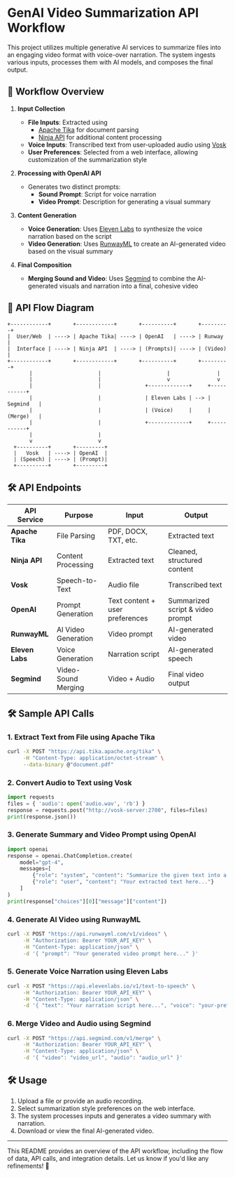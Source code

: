# GenAI Video Summarization API Workflow

This project utilizes multiple generative AI services to summarize files into an engaging video format with voice-over narration. The system ingests various inputs, processes them with AI models, and composes the final output.

## 📌 Workflow Overview

1. **Input Collection**

    - **File Inputs**: Extracted using
        - [Apache Tika](https://tika.apache.org/) for document parsing
        - [Ninja API](https://www.ninjaapi.com/) for additional content processing
    - **Voice Inputs**: Transcribed text from user-uploaded audio using [Vosk](https://alphacephei.com/vosk/)
    - **User Preferences**: Selected from a web interface, allowing customization of the summarization style

2. **Processing with OpenAI API**

    - Generates two distinct prompts:
        - **Sound Prompt**: Script for voice narration
        - **Video Prompt**: Description for generating a visual summary

3. **Content Generation**

    - **Voice Generation**: Uses [Eleven Labs](https://elevenlabs.io/) to synthesize the voice narration based on the script
    - **Video Generation**: Uses [RunwayML](https://runwayml.com/) to create an AI-generated video based on the visual summary

4. **Final Composition**

    - **Merging Sound and Video**: Uses [Segmind](https://segmind.com/) to combine the AI-generated visuals and narration into a final, cohesive video

## 📡 API Flow Diagram

```plaintext
+------------+       +------------+       +----------+       +---------+
|  User/Web  | ----> | Apache Tika| ----> | OpenAI   | ----> | Runway   |
|  Interface | ----> | Ninja API  | ----> | (Prompts)| ----> | (Video)  |
+------------+       +------------+       +----------+       +---------+
       |                     |                     |               |
       |                     |                     v               v
       |                     |              +-------------+     +-----------+
       |                     |              | Eleven Labs | --> | Segmind   |
       |                     |              | (Voice)     |     | (Merge)   |
       |                     |              +-------------+     +-----------+
       |                     |
       v                     v
  +----------+       +---------+
  |   Vosk   | ----> | OpenAI  |
  | (Speech) | ----> | (Prompt)|
  +----------+       +---------+
```

## 🛠️ API Endpoints

| API Service     | Purpose             | Input                           | Output                           |
| --------------- | ------------------- | ------------------------------- | -------------------------------- |
| **Apache Tika** | File Parsing        | PDF, DOCX, TXT, etc.            | Extracted text                   |
| **Ninja API**   | Content Processing  | Extracted text                  | Cleaned, structured content      |
| **Vosk**        | Speech-to-Text      | Audio file                      | Transcribed text                 |
| **OpenAI**      | Prompt Generation   | Text content + user preferences | Summarized script & video prompt |
| **RunwayML**    | AI Video Generation | Video prompt                    | AI-generated video               |
| **Eleven Labs** | Voice Generation    | Narration script                | AI-generated speech              |
| **Segmind**     | Video-Sound Merging | Video + Audio                   | Final video output               |

## 🛠️ Sample API Calls

### 1. Extract Text from File using Apache Tika

```sh
curl -X POST "https://api.tika.apache.org/tika" \
     -H "Content-Type: application/octet-stream" \
     --data-binary @"document.pdf"
```

### 2. Convert Audio to Text using Vosk

```python
import requests
files = { 'audio': open('audio.wav', 'rb') }
response = requests.post("http://vosk-server:2700", files=files)
print(response.json())
```

### 3. Generate Summary and Video Prompt using OpenAI

```python
import openai
response = openai.ChatCompletion.create(
    model="gpt-4",
    messages=[
        {"role": "system", "content": "Summarize the given text into a concise script."},
        {"role": "user", "content": "Your extracted text here..."}
    ]
)
print(response["choices"][0]["message"]["content"])
```

### 4. Generate AI Video using RunwayML

```sh
curl -X POST "https://api.runwayml.com/v1/videos" \
     -H "Authorization: Bearer YOUR_API_KEY" \
     -H "Content-Type: application/json" \
     -d '{ "prompt": "Your generated video prompt here..." }'
```

### 5. Generate Voice Narration using Eleven Labs

```sh
curl -X POST "https://api.elevenlabs.io/v1/text-to-speech" \
     -H "Authorization: Bearer YOUR_API_KEY" \
     -H "Content-Type: application/json" \
     -d '{ "text": "Your narration script here...", "voice": "your-preferred-voice" }'
```

### 6. Merge Video and Audio using Segmind

```sh
curl -X POST "https://api.segmind.com/v1/merge" \
     -H "Authorization: Bearer YOUR_API_KEY" \
     -H "Content-Type: application/json" \
     -d '{ "video": "video_url", "audio": "audio_url" }'
```

## 🛠️ Usage

1. Upload a file or provide an audio recording.
2. Select summarization style preferences on the web interface.
3. The system processes inputs and generates a video summary with narration.
4. Download or view the final AI-generated video.

---

This README provides an overview of the API workflow, including the flow of data, API calls, and integration details. Let us know if you'd like any refinements! 🚀

